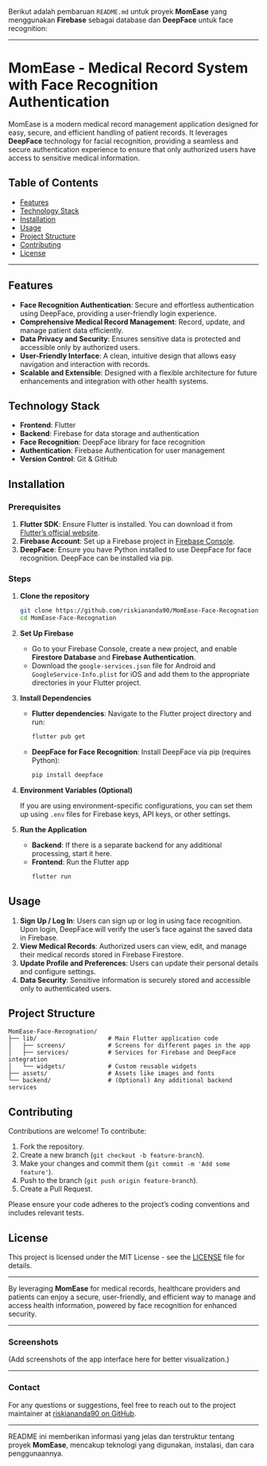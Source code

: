 Berikut adalah pembaruan `README.md` untuk proyek **MomEase** yang menggunakan **Firebase** sebagai database dan **DeepFace** untuk face recognition:

---

# MomEase - Medical Record System with Face Recognition Authentication

MomEase is a modern medical record management application designed for easy, secure, and efficient handling of patient records. It leverages **DeepFace** technology for facial recognition, providing a seamless and secure authentication experience to ensure that only authorized users have access to sensitive medical information.

## Table of Contents

- [Features](#features)
- [Technology Stack](#technology-stack)
- [Installation](#installation)
- [Usage](#usage)
- [Project Structure](#project-structure)
- [Contributing](#contributing)
- [License](#license)

---

## Features

- **Face Recognition Authentication**: Secure and effortless authentication using DeepFace, providing a user-friendly login experience.
- **Comprehensive Medical Record Management**: Record, update, and manage patient data efficiently.
- **Data Privacy and Security**: Ensures sensitive data is protected and accessible only by authorized users.
- **User-Friendly Interface**: A clean, intuitive design that allows easy navigation and interaction with records.
- **Scalable and Extensible**: Designed with a flexible architecture for future enhancements and integration with other health systems.

## Technology Stack

- **Frontend**: Flutter
- **Backend**: Firebase for data storage and authentication
- **Face Recognition**: DeepFace library for face recognition
- **Authentication**: Firebase Authentication for user management
- **Version Control**: Git & GitHub

## Installation

### Prerequisites

1. **Flutter SDK**: Ensure Flutter is installed. You can download it from [Flutter’s official website](https://flutter.dev/docs/get-started/install).
2. **Firebase Account**: Set up a Firebase project in [Firebase Console](https://console.firebase.google.com/).
3. **DeepFace**: Ensure you have Python installed to use DeepFace for face recognition. DeepFace can be installed via pip.

### Steps

1. **Clone the repository**

   ```bash
   git clone https://github.com/riskiananda90/MomEase-Face-Recognation.git
   cd MomEase-Face-Recognation
   ```

2. **Set Up Firebase**

   - Go to your Firebase Console, create a new project, and enable **Firestore Database** and **Firebase Authentication**.
   - Download the `google-services.json` file for Android and `GoogleService-Info.plist` for iOS and add them to the appropriate directories in your Flutter project.

3. **Install Dependencies**

   - **Flutter dependencies**: Navigate to the Flutter project directory and run:
     ```bash
     flutter pub get
     ```

   - **DeepFace for Face Recognition**: Install DeepFace via pip (requires Python):
     ```bash
     pip install deepface
     ```

4. **Environment Variables (Optional)**

   If you are using environment-specific configurations, you can set them up using `.env` files for Firebase keys, API keys, or other settings.

5. **Run the Application**

   - **Backend**: If there is a separate backend for any additional processing, start it here.
   - **Frontend**: Run the Flutter app
     ```bash
     flutter run
     ```

## Usage

1. **Sign Up / Log In**: Users can sign up or log in using face recognition. Upon login, DeepFace will verify the user’s face against the saved data in Firebase.
2. **View Medical Records**: Authorized users can view, edit, and manage their medical records stored in Firebase Firestore.
3. **Update Profile and Preferences**: Users can update their personal details and configure settings.
4. **Data Security**: Sensitive information is securely stored and accessible only to authenticated users.

## Project Structure

```
MomEase-Face-Recognation/
├── lib/                    # Main Flutter application code
│   ├── screens/            # Screens for different pages in the app
│   ├── services/           # Services for Firebase and DeepFace integration
│   └── widgets/            # Custom reusable widgets
├── assets/                 # Assets like images and fonts
└── backend/                # (Optional) Any additional backend services
```

## Contributing

Contributions are welcome! To contribute:

1. Fork the repository.
2. Create a new branch (`git checkout -b feature-branch`).
3. Make your changes and commit them (`git commit -m 'Add some feature'`).
4. Push to the branch (`git push origin feature-branch`).
5. Create a Pull Request.

Please ensure your code adheres to the project’s coding conventions and includes relevant tests.

## License

This project is licensed under the MIT License - see the [LICENSE](LICENSE) file for details.

---

By leveraging **MomEase** for medical records, healthcare providers and patients can enjoy a secure, user-friendly, and efficient way to manage and access health information, powered by face recognition for enhanced security.

---

### Screenshots

(Add screenshots of the app interface here for better visualization.)

---

### Contact

For any questions or suggestions, feel free to reach out to the project maintainer at [riskiananda90 on GitHub](https://github.com/riskiananda90).

---

README ini memberikan informasi yang jelas dan terstruktur tentang proyek **MomEase**, mencakup teknologi yang digunakan, instalasi, dan cara penggunaannya.
